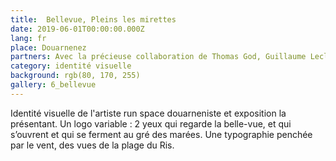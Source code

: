 ```yaml
---
title:  Bellevue, Pleins les mirettes 
date: 2019-06-01T00:00:00.000Z
lang: fr
place: Douarnenez
partners: Avec la précieuse collaboration de Thomas God, Guillaume Leclouërec et Boris Régnier 
category: identité visuelle
background: rgb(80, 170, 255)
gallery: 6_bellevue
---
```

Identité visuelle de l'artiste run space douarneniste et exposition la présentant. Un logo variable : 2 yeux qui regarde la belle-vue, et qui s’ouvrent et qui se ferment au gré des marées. Une typographie penchée par le vent, des vues de la plage du Ris. 